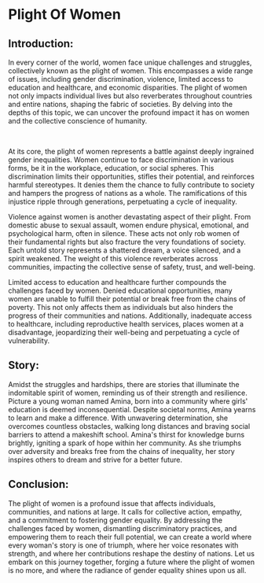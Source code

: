 # Plight Of Women

## Introduction:

In every corner of the world, women face unique challenges and struggles, collectively known as the plight of women. This encompasses a wide range of issues, including gender discrimination, violence, limited access to education and healthcare, and economic disparities. The plight of women not only impacts individual lives but also reverberates throughout countries and entire nations, shaping the fabric of societies. By delving into the depths of this topic, we can uncover the profound impact it has on women and the collective conscience of humanity.

<br>

At its core, the plight of women represents a battle against deeply ingrained gender inequalities. Women continue to face discrimination in various forms, be it in the workplace, education, or social spheres. This discrimination limits their opportunities, stifles their potential, and reinforces harmful stereotypes. It denies them the chance to fully contribute to society and hampers the progress of nations as a whole. The ramifications of this injustice ripple through generations, perpetuating a cycle of inequality.
<br>

Violence against women is another devastating aspect of their plight. From domestic abuse to sexual assault, women endure physical, emotional, and psychological harm, often in silence. These acts not only rob women of their fundamental rights but also fracture the very foundations of society. Each untold story represents a shattered dream, a voice silenced, and a spirit weakened. The weight of this violence reverberates across communities, impacting the collective sense of safety, trust, and well-being. <br>


 Limited access to education and healthcare further compounds the challenges faced by women. Denied educational opportunities, many women are unable to fulfill their potential or break free from the chains of poverty. This not only affects them as individuals but also hinders the progress of their communities and nations. Additionally, inadequate access to healthcare, including reproductive health services, places women at a disadvantage, jeopardizing their well-being and perpetuating a cycle of vulnerability.

## Story:

Amidst the struggles and hardships, there are stories that illuminate the indomitable spirit of women, reminding us of their strength and resilience. Picture a young woman named Amina, born into a community where girls' education is deemed inconsequential. Despite societal norms, Amina yearns to learn and make a difference. With unwavering determination, she overcomes countless obstacles, walking long distances and braving social barriers to attend a makeshift school. Amina's thirst for knowledge burns brightly, igniting a spark of hope within her community. As she triumphs over adversity and breaks free from the chains of inequality, her story inspires others to dream and strive for a better future.

## Conclusion:

The plight of women is a profound issue that affects individuals, communities, and nations at large. It calls for collective action, empathy, and a commitment to fostering gender equality. By addressing the challenges faced by women, dismantling discriminatory practices, and empowering them to reach their full potential, we can create a world where every woman's story is one of triumph, where her voice resonates with strength, and where her contributions reshape the destiny of nations. Let us embark on this journey together, forging a future where the plight of women is no more, and where the radiance of gender equality shines upon us all.